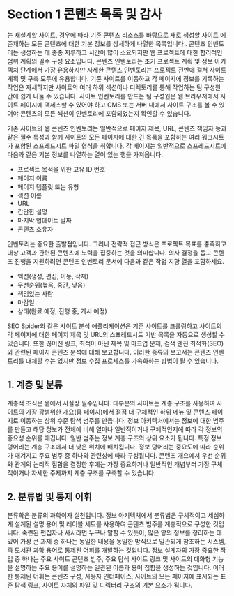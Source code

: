 # Section 1 콘텐츠 목록 및 감사

는 재설계할 사이트, 경우에 따라 기존 콘텐츠 리소스를 바탕으로 새로 생성할 사이트 에 존재하는 모든 콘텐츠에 대한 기본 정보를 상세하게 나열한 목록입니다 . 콘텐츠 인벤토리는 생성하는 데 종종 지루하고 시간이 많이 소요되지만 웹 프로젝트에 대한 합리적인 범위 계획의 필수 구성 요소입니다. 콘텐츠 인벤토리는 초기 프로젝트 계획 및 정보 아키텍처 단계에서 가장 유용하지만 자세한 콘텐츠 인벤토리는 프로젝트 전반에 걸쳐 사이트 계획 및 구축 모두에 유용합니다. 기존 사이트를 이동하고 각 페이지에 정보를 기록하는 작업은 자세하지만 사이트의 여러 하위 섹션이나 디렉토리를 통해 작업하는 팀 구성원 간에 쉽게 나눌 수 있습니다. 사이트 인벤토리를 만드는 팀 구성원은 웹 브라우저에서 사이트 페이지에 액세스할 수 있어야 하고 CMS 또는 서버 내에서 사이트 구조를 볼 수 있어야 콘텐츠의 모든 섹션이 인벤토리에 포함되었는지 확인할 수 있습니다.

기존 사이트의 웹 콘텐츠 인벤토리는 일반적으로 페이지 제목, URL, 콘텐츠 책임자 등과 같은 필수 특성과 함께 사이트의 모든 페이지에 대한 긴 목록을 포함하는 여러 워크시트가 포함된 스프레드시트 파일 형식을 취합니다. 각 페이지는 일반적으로 스프레드시트에 다음과 같은 기본 정보를 나열하는 열이 있는 행을 가져옵니다.

- 프로젝트 목적을 위한 고유 ID 번호
- 페이지 이름
- 페이지 템플릿 또는 유형
- 섹션 이름
- URL
- 간단한 설명
- 마지막 업데이트 날짜
- 콘텐츠 소유자

인벤토리는 중요한 출발점입니다. 그러나 전략적 접근 방식은 프로젝트 목표를 충족하고 대상 고객과 관련된 콘텐츠에 노력을 집중하는 것을 의미합니다. 의사 결정을 돕고 콘텐츠 진행을 지원하려면 콘텐츠 인벤토리 문서에 다음과 같은 작업 지향 열을 포함하세요.

- 액션(생성, 편집, 이동, 삭제)
- 우선순위(높음, 중간, 낮음)
- 책임있는 사람
- 마감일
- 상태(완료 예정, 진행 중, 게시 예정)

SEO Spider와 같은 사이트 분석 애플리케이션은 기존 사이트를 크롤링하고 사이트의 각 페이지에 대한 페이지 제목 및 URL의 스프레드시트 기반 목록을 자동으로 생성할 수 있습니다. 또한 끊어진 링크, 최적이 아닌 제목 및 마크업 문제, 검색 엔진 최적화(SEO)와 관련된 페이지 콘텐츠 분석에 대해 보고합니다. 이러한 종류의 보고서는 콘텐츠 인벤토리를 대체할 수는 없지만 정보 수집 프로세스를 가속화하는 방법이 될 수 있습니다.

## 1. 계층 및 분류

계층적 조직은 웹에서 사실상 필수입니다. 대부분의 사이트는 계층 구조를 사용하여 사이트의 가장 광범위한 개요(홈 페이지)에서 점점 더 구체적인 하위 메뉴 및 콘텐츠 페이지로 이동하는 상위 수준 탐색 범주를 만듭니다. 정보 아키텍처에서는 정보에 대한 범주를 만들고 해당 정보가 전체에 비해 얼마나 일반적이거나 구체적인지에 따라 각 정보의 중요성 순위를 매깁니다. 일반 범주는 정보 계층 구조의 상위 요소가 됩니다. 특정 정보 덩어리는 계층 구조에서 더 낮은 위치에 배치됩니다. 정보 덩어리는 중요도에 따라 순위가 매겨지고 주요 범주 중 하나와 관련성에 따라 구성됩니다. 콘텐츠 개요에서 우선 순위와 관계의 논리적 집합을 결정한 후에는 가장 중요하거나 일반적인 개념부터 가장 구체적이거나 자세한 주제까지 계층 구조를 구축할 수 있습니다.

## 2. 분류법 및 통제 어휘

분류학은 분류의 과학이자 실천입니다. 정보 아키텍처에서 분류법은 구체적이고 세심하게 설계된 설명 용어 및 레이블 세트를 사용하여 콘텐츠 범주를 계층적으로 구성한 것입니다. 숙련된 편집자나 사서라면 누구나 말할 수 있듯이, 많은 양의 정보를 정리하는 데 있어 가장 큰 과제 중 하나는 동일한 내용을 동일한 방식으로 일관되게 참조하는 시스템, 즉 도서관 과학 용어로 통제된 어휘를 개발하는 것입니다. 정보 설계자의 가장 중요한 작업 중 하나는 주요 사이트 콘텐츠 범주, 주요 탐색 사이트 링크 및 사이트의 대화형 기능을 설명하는 주요 용어를 설명하는 일관된 이름과 용어 집합을 생성하는 것입니다. 이러한 통제된 어휘는 콘텐츠 구성, 사용자 인터페이스, 사이트의 모든 페이지에 표시되는 표준 탐색 링크, 사이트 자체의 파일 및 디렉터리 구조의 기본 요소가 됩니다.
